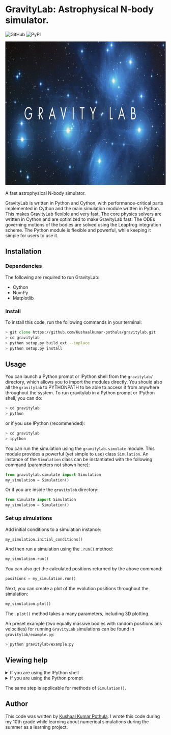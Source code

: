 # GravityLab: Astrophysical N-body simulator.
![GitHub](https://img.shields.io/github/license/Kushaalkumar-pothula/gravitylab)
![PyPI](https://img.shields.io/pypi/v/GravityLab)

<img src="./images/gravitylab_logo.png" height=450 width=820>

A fast astrophysical N-body simulator.

GravityLab is written in Python and Cython, with performance-critical parts implemented in Cython and the main simulation module written in Python. This makes GravityLab flexible and very fast. The core physics solvers are written in Cython and are optimized to make GravityLab fast. The ODEs governing motions of the bodies are solved using the Leapfrog integration scheme. The Python module is flexible and powerful, while keeping it simple for users to use it.

## Installation

### Dependencies
The following are required to run GravityLab:
- Cython
- NumPy
- Matplotlib

### Install
To install this code, run the following commands in your terminal:
```zsh
> git clone https://github.com/Kushaalkumar-pothula/gravitylab.git
> cd gravitylab
> python setup.py build_ext --inplace
> python setup.py install
```

## Usage
You can launch a Python prompt or IPython shell from the `gravitylab/` directory, which allows you to import the modules directly. You should also all the `gravitylab` to PYTHONPATH to be able to access it from anywhere throughout the system. To run gravitylab in a Python prompt or IPython shell, you can do:
```zsh
> cd gravitylab
> python
```
or if you use IPython (recommended):
```zsh
> cd gravitylab
> ipython
```
You can run the simulation using the `gravitylab.simulate` module. This module provides a powerful (yet simple to use) class `Simulation`. An instance of the `Simulation` class can be instantiated with the following command (parameters not shown here):

```python
from gravitylab.simulate import Simulation
my_simulation = Simulation()
```

Or if you are inside the `gravitylab` directory:
```python
from simulate import Simulation
my_simulation = Simulation()
```
### Set up simulations

Add initial conditions to a simulation instance:

```python
my_simulation.initial_conditions()
```

And then run a simulation using the `.run()` method:
```python
my_simulation.run()
```
You can also get the calculated positions returned by the above command:
```python
positions = my_simulation.run()
```
Next, you can create a plot of the evolution positions throughout the simulation:
```python
my_simulation.plot()
```
The `.plot()` method takes a many parameters, including 3D plotting.

An preset example (two equally massive bodies with random positions ans velocities) for running `GravityLab` simulations can be found in `gravitylab/example.py`:
```zsh
> python gravitylab/example.py
```

## Viewing help
<details>
  <summary>If you are using the IPython shell</summary>
  
  ```python
In [2]: Simulation?
Init signature: Simulation(N, dt, t, tEnd)
Docstring:
Main simulation class for GravityLab

Attributes
----------
N    : Number of bodies
dt   : Timestep
t    : Start time
tEnd : End time

Methods
-------
initial_conditions : Initial conditions for simulation
run                : Run simulation
plot               : Plot positions
Init docstring:
Initialize a simulation

Parameters
----------
N    : Number of bodies
dt   : Timestep
t    : Start time
tEnd : End time
```
</details>

<details>
  <summary>If you are using the Python prompt</summary>
  
  ```python
  >>> help(Simulation)
  Help on class Simulation in module simulate:

class Simulation(builtins.object)
 |  Simulation(N, dt, t, tEnd)
 |
 |  Main simulation class for GravityLab
 |
 |  Attributes
 |  ----------
 |  N    : Number of bodies
 |  dt   : Timestep
 |  t    : Start time
 |  tEnd : End time
 |
 |  Methods
 |  -------
 |  initial_conditions : Initial conditions for simulation
 |  run                : Run simulation
 |  plot               : Plot positions
 |
 |  Methods defined here:
 |
 |  __init__(self, N, dt, t, tEnd)
 |      Initialize a simulation
 |
 |      Parameters
 |      ----------
 |      N    : Number of bodies
 |      dt   : Timestep
 |      t    : Start time
 |      tEnd : End time
 |
 |  animate(self)
 |      Animate
 |
 |  animate_func(self, i)
 |      Animate positions
 |
 |  init_animation(self)
 |      Initialize animation
 |
 |  initial_conditions(self, pos, vel, mass)
 |      Initial conditions for a simulation
 |
 |      Parameters
 |      ----------
 |      pos : N x 3 array of positions
 |      vel : N x 3 array of velocities
 |      mass : N x 1 array of masses
 |
 |  plot(self, three_dimensional=False, start_pos=True, color='blue', alpha=0.6)
 |      Plot positions of bodies
 |
 |      Parameters
 |      ----------
 |      three_dimensional (optional) : 3D plotting
 |      color (optional)             : Desired colour of markers
 |      alpha (optional)             : Opacity of markers
 |
 |  run(self, verbose=False)
 |      Run the simulation
 |
 |      Parameters
 |      ----------
 |      verbose (optional) : Give more verbose output
 |
 |      Returns
 |      -------
 |      pos_arr : N x 3 array of positions
 |
 |  ----------------------------------------------------------------------
  
  ```
</details>

The same step is applicable for methods of `Simulation()`.

## Author
This code was written by [Kushaal Kumar Pothula](https://kushaalkumarpothula.wordpress.com/). I wrote this code during my 10th grade while learning about numerical simulations during the summer as a learning project.
